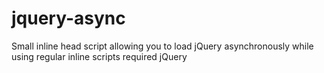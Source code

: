 # jquery-async
Small inline head script allowing you to load jQuery asynchronously while using regular inline scripts required jQuery
